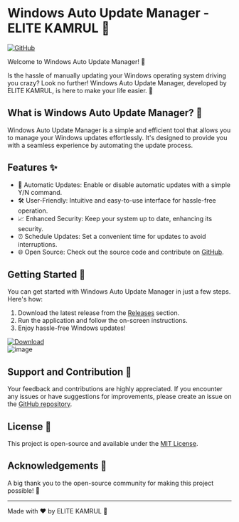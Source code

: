# Windows Auto Update Manager - ELITE KAMRUL 🚀

[![GitHub](https://img.shields.io/badge/GitHub-ELITEKAMRUL-blue)](https://github.com/kamrullab)

Welcome to Windows Auto Update Manager! 🔧

Is the hassle of manually updating your Windows operating system driving you crazy? Look no further! Windows Auto Update Manager, developed by ELITE KAMRUL, is here to make your life easier. 🎉

## What is Windows Auto Update Manager? 🤔

Windows Auto Update Manager is a simple and efficient tool that allows you to manage your Windows updates effortlessly. It's designed to provide you with a seamless experience by automating the update process.

## Features ✨

- 🔄 Automatic Updates: Enable or disable automatic updates with a simple Y/N command.
- 🛠️ User-Friendly: Intuitive and easy-to-use interface for hassle-free operation.
- 📈 Enhanced Security: Keep your system up to date, enhancing its security.
- ⏰ Schedule Updates: Set a convenient time for updates to avoid interruptions.
- 🌐 Open Source: Check out the source code and contribute on [GitHub](https://github.com/kamrullab/Windows-Auto-Update-Manager).

## Getting Started 🚀

You can get started with Windows Auto Update Manager in just a few steps. Here's how:

1. Download the latest release from the [Releases](https://github.com/kamrullab/Windows-Auto-Update-Manager/releases) section.
2. Run the application and follow the on-screen instructions.
3. Enjoy hassle-free Windows updates!

[![Download](https://img.shields.io/badge/Download-Latest%20Release-brightgreen)](https://github.com/kamrullab/Windows-Auto-Update-Manager/blob/main/Windows%20Update%20Manager%204.0.cmd) <br>
![image](https://github.com/kamrullab/Windows-Auto-Update-Manager/assets/128359757/632131af-429c-427c-b472-dfb2d15e213e)

## Support and Contribution 🤝

Your feedback and contributions are highly appreciated. If you encounter any issues or have suggestions for improvements, please create an issue on the [GitHub repository](https://github.com/kamrullab/Windows-Auto-Update-Manager/issues).

## License 📄

This project is open-source and available under the [MIT License](LICENSE).

## Acknowledgements 🙏

A big thank you to the open-source community for making this project possible! 🌟

---
Made with ❤️ by ELITE KAMRUL 🚀
